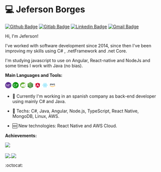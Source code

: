# :computer: Jeferson Borges

[![Github Badge](https://img.shields.io/badge/-Github-000?style=flat-square&logo=Github&logoColor=white&link=https://github.com/jefmabo)](https://github.com/jefmabo)
[![Gitlab Badge](https://img.shields.io/badge/-Gitlab-000?style=flat-square&logo=Gitlab&logoColor=white&link=https://gitlab.com/jefmabo)](https://gitlab.com/jefmabo)
[![Linkedin Badge](https://img.shields.io/badge/-LinkedIn-blue?style=flat-square&logo=Linkedin&logoColor=white&link=https://linkedin.com/in/jeferson-martins-borges-b56a8a169/)](https://linkedin.com/in/jeferson-martins-borges-b56a8a169/)
[![Gmail Badge](https://img.shields.io/badge/-Gmail-c14438?style=flat-square&logo=Gmail&logoColor=white&link=mailto:jefersonmartinsborges@gmail.com)](mailto:jefersonmartinsborges@gmail.com)

Hi, I'm Jeferson!

I've worked with software development since 2014, since then I've been improving my skills using C# , .netFramework and .net Core.

I'm studying javascript to use on Angular, React-native and NodeJs and some times I work with Java (no bias).

**Main Languages and Tools:**  

<code><img height="20" src="https://raw.githubusercontent.com/github/explore/80688e429a7d4ef2fca1e82350fe8e3517d3494d/topics/dotnet/dotnet.png"></code>
<code><img height="20" src="https://raw.githubusercontent.com/github/explore/80688e429a7d4ef2fca1e82350fe8e3517d3494d/topics/csharp/csharp.png"></code>
<code><img height="20" src="https://raw.githubusercontent.com/github/explore/80688e429a7d4ef2fca1e82350fe8e3517d3494d/topics/spring-boot/spring-boot.png"></code>
<code><img height="20" src="https://raw.githubusercontent.com/github/explore/80688e429a7d4ef2fca1e82350fe8e3517d3494d/topics/nodejs/nodejs.png"></code>
<code><img height="20" src="https://raw.githubusercontent.com/github/explore/80688e429a7d4ef2fca1e82350fe8e3517d3494d/topics/angular/angular.png"></code>
<code><img height="20" src="https://raw.githubusercontent.com/github/explore/5c058a388828bb5fde0bcafd4bc867b5bb3f26f3/topics/react-native/react-native.png"></code>
<code><img height="20" src="https://raw.githubusercontent.com/github/explore/80688e429a7d4ef2fca1e82350fe8e3517d3494d/topics/aws/aws.png"></code>


- :green_heart: Currently I'm working in an spanish company as back-end developer using mainly C# and Java.

- :blue_heart: Techs: C#, Java, Angular, Node.js, TypeScript, React Native, MongoDB, Linux, AWS.

- :new: New technologies: React Native and AWS Cloud.

**Achievements:**
  
<a href="https://www.credly.com/badges/f39fead1-f38b-402d-b612-ad9afd82d9ca/public_url">
  <img height="80" src="https://images.credly.com/size/220x220/images/68468004-5a85-4f3b-bc58-590773979486/AWS-CloudPractitioner-2020.png">
</a>

<p align="justify">
  <a href="https://github.com/anuraghazra/github-readme-stats">
  <img align="center" src="https://github-readme-stats.vercel.app/api?username=jefmabo&show_icons=true&count_private=true&theme=vue-dark&hide=issues&count_private=true" />
  </a>
  <a href="https://github.com/jefmabo/github-readme-stats">
  <img align="center" src="https://github-readme-stats.vercel.app/api/top-langs/?username=jefmabo&layout=compact&theme=vue-dark" />
  </a>
</p>
:octocat: 
